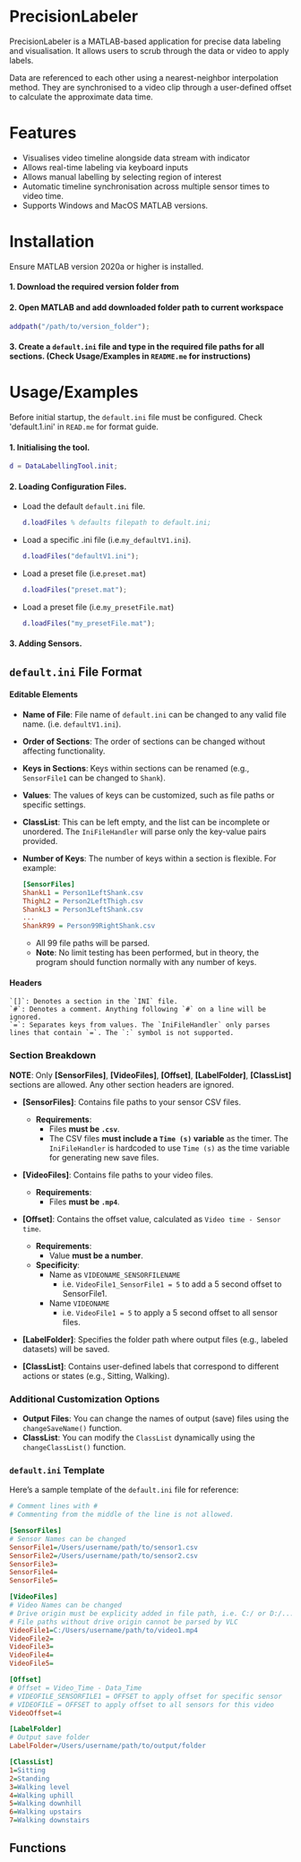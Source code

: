 
# PrecisionLabeler
PrecisionLabeler is a MATLAB-based application for precise data labeling and visualisation. It allows users to scrub through the data or video to apply labels. 

Data are referenced to each other using a nearest-neighbor interpolation method. They are synchronised to a video clip through a user-defined offset to calculate the approximate data time.

# Features
- Visualises video timeline alongside data stream with indicator
- Allows real-time labeling via keyboard inputs
- Allows manual labelling by selecting region of interest
- Automatic timeline synchronisation across multiple sensor times to video time.
- Supports Windows and MacOS MATLAB versions.

# Installation
Ensure MATLAB version 2020a or higher is installed.
#### 1. Download the required version folder from 
#### 2. Open MATLAB and add downloaded folder path to current workspace
```matlab
addpath("/path/to/version_folder");
```
#### 3. Create a `default.ini` file and type in the required file paths for all sections. (Check Usage/Examples in `README.me` for instructions)

# Usage/Examples
Before initial startup, the `default.ini` file must be configured. Check 'default.1.ini' in `READ.me` for format guide.
#### 1. **Initialising the tool.**
```matlab
d = DataLabellingTool.init;
```
#### 2. **Loading Configuration Files.**
- Load the default `default.ini` file.
    ```matlab 
    d.loadFiles % defaults filepath to default.ini;
    ```
- Load a specific .ini file (i.e.`my_defaultV1.ini`).
    ```matlab
    d.loadFiles("defaultV1.ini");
    ```
- Load a preset file (i.e.`preset.mat`)
    ```matlab
    d.loadFiles("preset.mat");
    ```
- Load a preset file (i.e.`my_presetFile.mat`)
    ```matlab
    d.loadFiles("my_presetFile.mat");
    ```

#### 3. **Adding Sensors.**


## `default.ini` File Format
#### Editable Elements
- **Name of File**: File name of `default.ini` can be changed to any valid file name. (i.e. `defaultV1.ini`).

- **Order of Sections**: The order of sections can be changed without affecting functionality.

- **Keys in Sections**: Keys within sections can be renamed (e.g., `SensorFile1` can be changed to `Shank`).

- **Values**: The values of keys can be customized, such as file paths or specific settings.

- **ClassList**: This can be left empty, and the list can be incomplete or unordered. The `IniFileHandler` will parse only the key-value pairs provided.

- **Number of Keys**: The number of keys within a section is flexible. 
For example:
    ```ini
    [SensorFiles]
    ShankL1 = Person1LeftShank.csv
    ThighL2 = Person2LeftThigh.csv
    ShankL3 = Person3LeftShank.csv
    ...
    ShankR99 = Person99RightShank.csv
    ```
    - All 99 file paths will be parsed.
    - **Note**: No limit testing has been performed, but in theory, the program should function normally with any number of keys.

#### Headers
    `[]`: Denotes a section in the `INI` file.
    `#`: Denotes a comment. Anything following `#` on a line will be ignored.
    `=`: Separates keys from values. The `IniFileHandler` only parses lines that contain `=`. The `:` symbol is not supported.

### Section Breakdown
**NOTE**: Only **[SensorFiles]**, **[VideoFiles]**, **[Offset]**, **[LabelFolder]**, **[ClassList]** sections are allowed. Any other section headers are ignored.
- **[SensorFiles]**: Contains file paths to your sensor CSV files.
    - **Requirements**:
        - Files **must be `.csv`**.
        - The CSV files **must include a `Time (s)` variable** as the timer. The `IniFileHandler` is hardcoded to use `Time (s)` as the time variable for generating new save files.
  
- **[VideoFiles]**: Contains file paths to your video files.
    - **Requirements**:
        - Files **must be `.mp4`**.

- **[Offset]**: Contains the offset value, calculated as `Video time - Sensor time`.
    - **Requirements**:
        - Value **must be a number**.
    - **Specificity**:
        - Name as `VIDEONAME_SENSORFILENAME`
            - i.e. `VideoFile1_SensorFile1 = 5` to add a 5 second offset to SensorFile1.
        - Name `VIDEONAME`
            - i.e. `VideoFile1 = 5` to apply a 5 second offset to all sensor files.

- **[LabelFolder]**: Specifies the folder path where output files (e.g., labeled datasets) will be saved.

- **[ClassList]**: Contains user-defined labels that correspond to different actions or states (e.g., Sitting, Walking).

### Additional Customization Options
- **Output Files**: You can change the names of output (save) files using the `changeSaveName()` function.
- **ClassList**: You can modify the `ClassList` dynamically using the `changeClassList()` function.

### `default.ini` Template

Here’s a sample template of the `default.ini` file for reference:

```ini
# Comment lines with #
# Commenting from the middle of the line is not allowed.

[SensorFiles]
# Sensor Names can be changed
SensorFile1=/Users/username/path/to/sensor1.csv
SensorFile2=/Users/username/path/to/sensor2.csv
SensorFile3=
SensorFile4=
SensorFile5=

[VideoFiles]
# Video Names can be changed
# Drive origin must be explicity added in file path, i.e. C:/ or D:/...
# File paths without drive origin cannot be parsed by VLC
VideoFile1=C:/Users/username/path/to/video1.mp4
VideoFile2=
VideoFile3=
VideoFile4=
VideoFile5=

[Offset]
# Offset = Video_Time - Data_Time
# VIDEOFILE_SENSORFILE1 = OFFSET to apply offset for specific sensor
# VIDEOFILE = OFFSET to apply offset to all sensors for this video
VideoOffset=4

[LabelFolder]
# Output save folder
LabelFolder=/Users/username/path/to/output/folder

[ClassList]
1=Sitting
2=Standing
3=Walking level
4=Walking uphill
5=Walking downhill
6=Walking upstairs
7=Walking downstairs
```
## Functions
